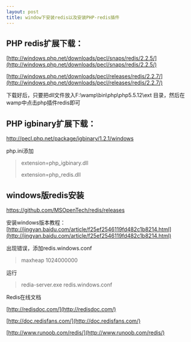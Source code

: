```yaml
---
layout: post
title: window下安装redis以及安装PHP-redis插件
---
```


## PHP redis扩展下载： ##
[http://windows.php.net/downloads/pecl/snaps/redis/2.2.5/](http://windows.php.net/downloads/pecl/snaps/redis/2.2.5/)

[http://windows.php.net/downloads/pecl/releases/redis/2.2.7/](http://windows.php.net/downloads/pecl/releases/redis/2.2.7/)

下载好后，只要把dll文件放入F:\wamp\bin\php\php5.5.12\ext 目录，然后在wamp中点击php插件redis即可


## PHP igbinary扩展下载： ##
http://pecl.php.net/package/igbinary/1.2.1/windows

php.ini添加

> extension=php_igbinary.dll
> 
> extension=php_redis.dll


## windows版redis安装 ##
https://github.com/MSOpenTech/redis/releases

安装windows版本教程：
[http://jingyan.baidu.com/article/f25ef2546119fd482c1b8214.html](http://jingyan.baidu.com/article/f25ef2546119fd482c1b8214.html)


出现错误，添加redis.windows.conf
> maxheap 1024000000

运行

> redia-server.exe redis.windows.conf

Redis在线文档

[http://redisdoc.com/](http://redisdoc.com/)

[http://doc.redisfans.com/](http://doc.redisfans.com/)

[http://www.runoob.com/redis/](http://www.runoob.com/redis/)